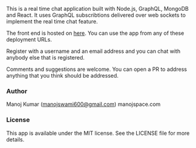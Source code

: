 This is a real time chat application built with Node.js, GraphQL, MongoDB and React. It uses GraphQL subscribtions delivered over web sockets to implement the real time chat feature.

The front end is hosted on [here](). You can use the app from any of these deployment URLs.

Register with a username and an email address and you can chat with anybody else that is registered.

Comments and suggestions are welcome. You can open a PR to address anything that you think should be addressed.

### Author
Manoj Kumar (manojswami600@gmail.com)
manojspace.com

### License
This app is available under the MIT license. See the LICENSE file for more details.